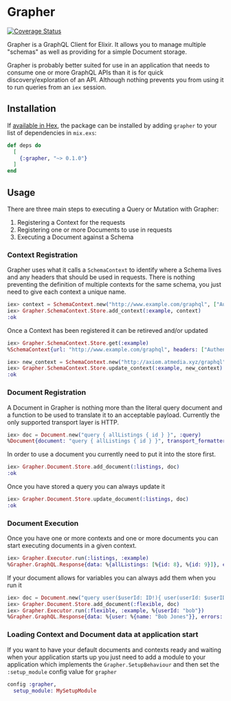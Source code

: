 # Grapher

[![Coverage Status](https://coveralls.io/repos/github/apartmenttherapy/grapher/badge.svg?branch=master)](https://coveralls.io/github/apartmenttherapy/grapher?branch=master)

Grapher is a GraphQL Client for Elixir.  It allows you to manage multiple "schemas" as well as providing for a simple Document storage.

Grapher is probably better suited for use in an application that needs to consume one or more GraphQL APIs than it is for quick discovery/exploration of an API.  Although nothing prevents you from using it to run queries from an `iex` session.

## Installation

If [available in Hex](https://hex.pm/docs/publish), the package can be installed
by adding `grapher` to your list of dependencies in `mix.exs`:

```elixir
def deps do
  [
    {:grapher, "~> 0.1.0"}
  ]
end
```

## Usage

There are three main steps to executing a Query or Mutation with Grapher:

1. Registering a Context for the requests
2. Registering one or more Documents to use in requests
3. Executing a Document against a Schema

### Context Registration

Grapher uses what it calls a `SchemaContext` to identify where a Schema lives and any headers that should be used in requests.  There is nothing preventing the definition of multiple contexts for the same schema, you just need to give each context a unique name.

```elixir
iex> context = SchemaContext.new("http://www.example.com/graphql", ["Authentication": "bearer 88"])
iex> Grapher.SchemaContext.Store.add_context(:example, context)
:ok
```

Once a Context has been registered it can be retireved and/or updated

```elixir
iex> Grapher.SchemaContext.Store.get(:example)
%SchemaContext{url: "http://www.example.com/graphql", headers: ["Authentication": "bearer 88"]}

iex> new_context = SchemaContext.new("http://axiom.atmedia.xyz/graphql")
iex> Grapher.SchemaContext.Store.update_context(:example, new_context)
:ok
```

### Document Registration

A Document in Grapher is nothing more than the literal query document and a function to be used to translate it to an acceptable payload.  Currently the only supported transport layer is HTTP.

```elixir
iex> doc = Document.new("query { allListings { id } }", :query)
%Document{document: "query { allListings { id } }", transport_formatter: &Request.query/2}
```

In order to use a document you currently need to put it into the store first.

```elixir
iex> Grapher.Document.Store.add_document(:listings, doc)
:ok
```

Once you have stored a query you can always update it

```elixir
iex> Grapher.Document.Store.update_document(:listings, doc)
:ok
```

### Document Execution

Once you have one or more contexts and one or more documents you can start executing documents in a given context.

```elixir
iex> Grapher.Executor.run(:listings, :example)
%Grapher.GraphQL.Response{data: %{allListings: [%{id: 8}, %{id: 9}]}, errors: :empty, status_code: 200, transport_error: :empty}
```

If your document allows for variables you can always add them when you run it

```elixir
iex> doc = Document.new("query user($userId: ID!){ user(userId: $userID) { name } }", :query)
iex> Grapher.Document.Store.add_document(:flexible, doc)
iex> Grapher.Executor.run(:flexible, :example, %{userId: "bob"})
%Grapher.GraphQL.Response{data: %{user: %{name: "Bob Jones"}}, errors: :empty, status_code: 200, transport_error: :empty}
```

### Loading Context and Document data at application start

If you want to have your default documents and contexts ready and waiting when your application starts up you just need to add a module to your application which implements the `Grapher.SetupBehaviour` and then set the `:setup_module` config value for `grapher`

```elixir
config :grapher,
  setup_module: MySetupModule
```
